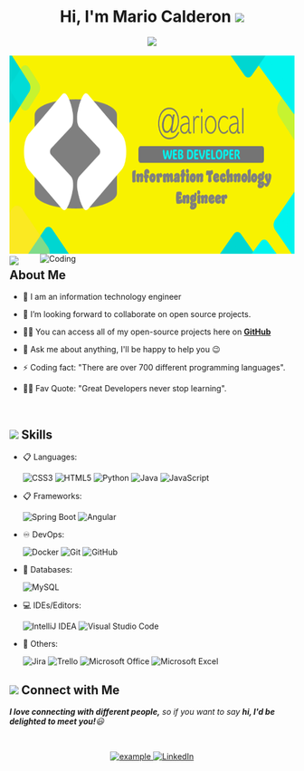 <h1 align="center">Hi, I'm Mario Calderon <img src="https://media.giphy.com/media/hvRJCLFzcasrR4ia7z/giphy.gif" width="35"></h1>
<p>
<div align="center">
<a href="https://github.com/ariocal"><img src="https://readme-typing-svg.herokuapp.com?&font=IBM+Plex+Sans&color=abcdef&size=20&lines=Welcome+to+my+GitHub+Profile!;I'm+a+Information+Technology+Engineer" /></a>
</p>
</div>
<div align="center" style="margin-bottom: 10px">
<img align="right" alt="Coding" width="100%" height="350px"  src="https://github.com/ariocal/ariocal/blob/main/portada.png">
</div>  


<img align="right" alt="Coding" width="450" src="https://cdn.dribbble.com/users/1162077/screenshots/3848914/programmer.gif">  


<br>

## <img src="https://c.tenor.com/NCRHhqkXrJYAAAAi/programmers-go-internet.gif" width="25"> <b>About Me</b>

- 🔭 I am an information technology engineer

- 👯 I’m looking forward to collaborate on open source projects.

- 👨‍💻 You can access all of my open-source projects here on **[GitHub](https://github.com/ariocal)**

- 💬 Ask me about anything, I'll be happy to help you 😉

- ⚡ Coding fact: "There are over 700 different programming languages".

- 💪🏼 Fav Quote: "Great Developers never stop learning".

</br>




## <img src="https://media2.giphy.com/media/QssGEmpkyEOhBCb7e1/giphy.gif?cid=ecf05e47a0n3gi1bfqntqmob8g9aid1oyj2wr3ds3mg700bl&rid=giphy.gif" width ="25"><b> Skills</b>

- 📋 Languages:
    
    ![CSS3](https://img.shields.io/badge/css3-%231572B6.svg?style=for-the-badge&logo=css3&logoColor=white)
    ![HTML5](https://img.shields.io/badge/html5-%23E34F26.svg?style=for-the-badge&logo=html5&logoColor=white)
    ![Python](https://img.shields.io/badge/python-3670A0?style=for-the-badge&logo=python&logoColor=ffdd54)
    ![Java](https://img.shields.io/badge/Java-ED8B00?style=for-the-badge&logo=java&logoColor=white)
    ![JavaScript](https://img.shields.io/badge/javascript-%23F7DF1E.svg?style=for-the-badge&logo=javascript&logoColor=black)


- 📋 Frameworks:

    ![Spring Boot](https://img.shields.io/badge/Spring%20Boot-%236DB33F.svg?style=for-the-badge&logo=springboot&logoColor=white)
    ![Angular](https://img.shields.io/badge/Angular-%23DD0031.svg?style=for-the-badge&logo=angular&logoColor=white)


- ♾️ DevOps:

    ![Docker](https://img.shields.io/badge/docker-%230db7ed.svg?style=for-the-badge&logo=docker&logoColor=white)
    ![Git](https://img.shields.io/badge/git-%23F05033.svg?style=for-the-badge&logo=git&logoColor=white)
    ![GitHub](https://img.shields.io/badge/github-%23121011.svg?style=for-the-badge&logo=github&logoColor=white)
    
- 💾 Databases:

    ![MySQL](https://img.shields.io/badge/mysql-%2300f.svg?style=for-the-badge&logo=mysql&logoColor=white)

- 💻 IDEs/Editors:
  
    ![IntelliJ IDEA](https://img.shields.io/badge/IntelliJ%20IDEA-%FF5D44.svg?style=for-the-badge&logo=intellijidea&logoColor=white)
    ![Visual Studio Code](https://img.shields.io/badge/Visual%20Studio%20Code-0078d7.svg?style=for-the-badge&logo=visual-studio-code&logoColor=white)

- 🥅 Others:

    ![Jira](https://img.shields.io/badge/jira-%230A0FFF.svg?style=for-the-badge&logo=jira&logoColor=white)
    ![Trello](https://img.shields.io/badge/Trello-%23026AA7.svg?style=for-the-badge&logo=Trello&logoColor=white)
    ![Microsoft Office](https://img.shields.io/badge/Microsoft_Office-D83B01?style=for-the-badge&logo=microsoft-office&logoColor=white)
    ![Microsoft Excel](https://img.shields.io/badge/Microsoft_Excel-217346?style=for-the-badge&logo=microsoft-excel&logoColor=white)

## <img src="https://media.giphy.com/media/LnQjpWaON8nhr21vNW/giphy.gif" width='30'> <b>Connect with Me</b>

 <em><b>I love connecting with different people,</b> so if you want to say <b>hi, I'd be delighted to meet you!</b>😃</em>
 
<br>

<p align ="center">
  <a  href="https://portafolio-mario-calderon.netlify.app/" target="_blank">
    <img src="https://img.shields.io/badge/My_Website-000000?style=for-the-badge&logo=Microsoft-edge&logoColor=white" alt="example"/>
  </a>
   <a href="https://www.linkedin.com/in/mario-calderon-76a099b5/" target="_blank">
    <img alt="LinkedIn" src="https://img.shields.io/badge/LinkedIn-0077B5?style=for-the-badge&logo=linkedin&logoColor=white">
  </a>   
</p>

